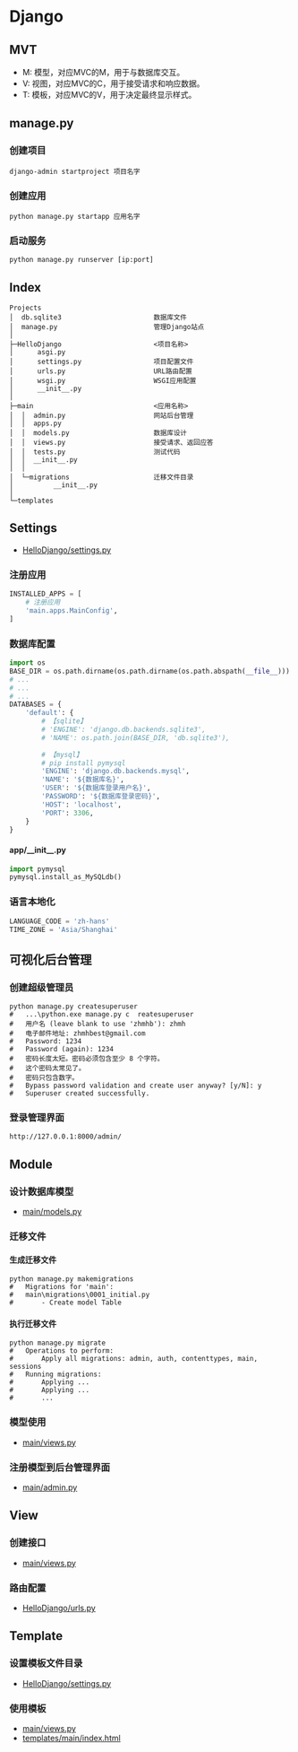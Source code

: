 # Django




## MVT
- M: 模型，对应MVC的M，用于与数据库交互。
- V: 视图，对应MVC的C，用于接受请求和响应数据。
- T: 模板，对应MVC的V，用于决定最终显示样式。




## manage.py
### 创建项目
```
django-admin startproject 项目名字
```
### 创建应用
```
python manage.py startapp 应用名字
```
### 启动服务
```
python manage.py runserver [ip:port]
```




## Index

    Projects
    │  db.sqlite3                       数据库文件
    │  manage.py                        管理Django站点
    │
    ├─HelloDjango                       <项目名称>
    │      asgi.py
    │      settings.py                  项目配置文件
    │      urls.py                      URL路由配置
    │      wsgi.py                      WSGI应用配置
    │      __init__.py
    │
    ├─main                              <应用名称>
    │  │  admin.py                      网站后台管理
    │  │  apps.py
    │  │  models.py                     数据库设计
    │  │  views.py                      接受请求、返回应答
    │  │  tests.py                      测试代码
    │  │  __init__.py
    │  │
    │  └─migrations                     迁移文件目录
    │          __init__.py
    │
    └─templates




## Settings
- [HelloDjango/settings.py](https://github.com/zhmhbest/HelloDjango/blob/master/HelloDjango/settings.py)
### 注册应用
```python
INSTALLED_APPS = [
    # 注册应用
    'main.apps.MainConfig', 
]
```

### 数据库配置
```python
import os
BASE_DIR = os.path.dirname(os.path.dirname(os.path.abspath(__file__)))
# ...
# ...
# ...
DATABASES = {
    'default': {
        # 【sqlite】
        # 'ENGINE': 'django.db.backends.sqlite3',
        # 'NAME': os.path.join(BASE_DIR, 'db.sqlite3'),
        
        # 【mysql】
        # pip install pymysql
        'ENGINE': 'django.db.backends.mysql',
        'NAME': '${数据库名}',
        'USER': '${数据库登录用户名}',
        'PASSWORD': '${数据库登录密码}',
        'HOST': 'localhost',
        'PORT': 3306,
    }
}
```
#### app/\_\_init\_\_.py
```python
import pymysql
pymysql.install_as_MySQLdb()
```

### 语言本地化
```python
LANGUAGE_CODE = 'zh-hans'
TIME_ZONE = 'Asia/Shanghai'
```




## 可视化后台管理
### 创建超级管理员
```
python manage.py createsuperuser
#   ...\python.exe manage.py c  reatesuperuser
#   用户名 (leave blank to use 'zhmhb'): zhmh
#   电子邮件地址: zhmhbest@gmail.com
#   Password: 1234
#   Password (again): 1234
#   密码长度太短。密码必须包含至少 8 个字符。
#   这个密码太常见了。
#   密码只包含数字。
#   Bypass password validation and create user anyway? [y/N]: y
#   Superuser created successfully.
```
### 登录管理界面
```
http://127.0.0.1:8000/admin/
```




## Module
### 设计数据库模型
- [main/models.py](https://github.com/zhmhbest/HelloDjango/blob/master/main/models.py)
### 迁移文件
#### 生成迁移文件
```
python manage.py makemigrations
#   Migrations for 'main':
#   main\migrations\0001_initial.py
#       - Create model Table
```
#### 执行迁移文件
```
python manage.py migrate
#   Operations to perform:
#       Apply all migrations: admin, auth, contenttypes, main, sessions
#   Running migrations:
#       Applying ...
#       Applying ...
#       ...
```
### 模型使用
- [main/views.py](https://github.com/zhmhbest/HelloDjango/blob/master/main/views.py)
### 注册模型到后台管理界面
- [main/admin.py](https://github.com/zhmhbest/HelloDjango/blob/master/main/admin.py)




## View
### 创建接口
- [main/views.py](https://github.com/zhmhbest/HelloDjango/blob/master/main/views.py)

### 路由配置
- [HelloDjango/urls.py](https://github.com/zhmhbest/HelloDjango/blob/master/HelloDjango/urls.py)




## Template
### 设置模板文件目录
- [HelloDjango/settings.py](https://github.com/zhmhbest/HelloDjango/blob/master/HelloDjango/settings.py)
### 使用模板
- [main/views.py](https://github.com/zhmhbest/HelloDjango/blob/master/main/views.py)
- [templates/main/index.html](https://github.com/zhmhbest/HelloDjango/blob/master/templates/main/index.html)
